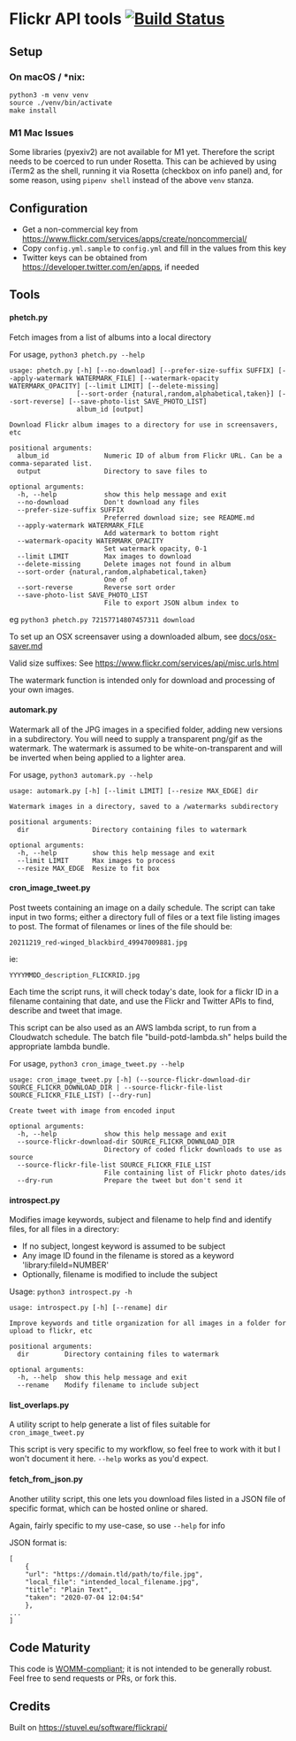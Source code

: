 Flickr API tools [![Build Status](https://travis-ci.org/parsingphase/phetch.svg?branch=master)](https://travis-ci.org/parsingphase/phetch)
================

## Setup 

### On macOS / *nix:

    python3 -m venv venv
    source ./venv/bin/activate
    make install

### M1 Mac Issues

Some libraries (pyexiv2) are not available for M1 yet. Therefore the script needs to be coerced to run under 
Rosetta. This can be achieved by using iTerm2 as the shell, running it via Rosetta (checkbox on info panel) and, 
for some reason, using `pipenv shell` instead of the above `venv` stanza.

## Configuration

- Get a non-commercial key from https://www.flickr.com/services/apps/create/noncommercial/
- Copy `config.yml.sample` to `config.yml` and fill in the values from this key
- Twitter keys can be obtained from https://developer.twitter.com/en/apps, if needed

## Tools

#### phetch.py

Fetch images from a list of albums into a local directory

For usage, `python3 phetch.py --help`

    usage: phetch.py [-h] [--no-download] [--prefer-size-suffix SUFFIX] [--apply-watermark WATERMARK_FILE] [--watermark-opacity WATERMARK_OPACITY] [--limit LIMIT] [--delete-missing]
                     [--sort-order {natural,random,alphabetical,taken}] [--sort-reverse] [--save-photo-list SAVE_PHOTO_LIST]
                     album_id [output]
    
    Download Flickr album images to a directory for use in screensavers, etc
    
    positional arguments:
      album_id              Numeric ID of album from Flickr URL. Can be a comma-separated list.
      output                Directory to save files to
    
    optional arguments:
      -h, --help            show this help message and exit
      --no-download         Don't download any files
      --prefer-size-suffix SUFFIX
                            Preferred download size; see README.md
      --apply-watermark WATERMARK_FILE
                            Add watermark to bottom right
      --watermark-opacity WATERMARK_OPACITY
                            Set watermark opacity, 0-1
      --limit LIMIT         Max images to download
      --delete-missing      Delete images not found in album
      --sort-order {natural,random,alphabetical,taken}
                            One of
      --sort-reverse        Reverse sort order
      --save-photo-list SAVE_PHOTO_LIST
                            File to export JSON album index to

eg `python3 phetch.py 72157714807457311 download`

To set up an OSX screensaver using a downloaded album, see [docs/osx-saver.md](docs/osx-saver.md)

Valid size suffixes: See https://www.flickr.com/services/api/misc.urls.html

The watermark function is intended only for download and processing of your own images.

#### automark.py

Watermark all of the JPG images in a specified folder, adding new versions in a subdirectory. 
You will need to supply a transparent png/gif as  the watermark. The watermark is assumed to be 
white-on-transparent and will be inverted when being applied to a lighter area.

For usage, `python3 automark.py --help`

    usage: automark.py [-h] [--limit LIMIT] [--resize MAX_EDGE] dir
    
    Watermark images in a directory, saved to a /watermarks subdirectory
    
    positional arguments:
      dir                Directory containing files to watermark
    
    optional arguments:
      -h, --help         show this help message and exit
      --limit LIMIT      Max images to process
      --resize MAX_EDGE  Resize to fit box

#### cron_image_tweet.py

Post tweets containing an image on a daily schedule. The script can take input in two forms; either
a directory full of files or a text file listing images to post. The format of filenames or lines of
the file should be:

    20211219_red-winged_blackbird_49947009881.jpg

ie:
    
    YYYYMMDD_description_FLICKRID.jpg

Each time the script runs, it will check today's date, look for a flickr ID in a filename containing
that date, and use the Flickr and Twitter APIs to find, describe and tweet that image.

This script can be also used as an AWS lambda script, to run from a Cloudwatch schedule.
The batch file "build-potd-lambda.sh" helps build the appropriate lambda bundle.

For usage, `python3 cron_image_tweet.py --help`

    usage: cron_image_tweet.py [-h] (--source-flickr-download-dir SOURCE_FLICKR_DOWNLOAD_DIR | --source-flickr-file-list SOURCE_FLICKR_FILE_LIST) [--dry-run]
    
    Create tweet with image from encoded input
    
    optional arguments:
      -h, --help            show this help message and exit
      --source-flickr-download-dir SOURCE_FLICKR_DOWNLOAD_DIR
                            Directory of coded flickr downloads to use as source
      --source-flickr-file-list SOURCE_FLICKR_FILE_LIST
                            File containing list of Flickr photo dates/ids  
      --dry-run             Prepare the tweet but don't send it
    
#### introspect.py

Modifies image keywords, subject and filename to help find and identify files, for all files in a 
directory:

 - If no subject, longest keyword is assumed to be subject
 - Any image ID found in the filename is stored as a keyword 'library:fileId=NUMBER'
 - Optionally, filename is modified to include the subject

Usage: `python3 introspect.py -h`

    usage: introspect.py [-h] [--rename] dir
    
    Improve keywords and title organization for all images in a folder for upload to flickr, etc
    
    positional arguments:
      dir         Directory containing files to watermark
    
    optional arguments:
      -h, --help  show this help message and exit
      --rename    Modify filename to include subject

#### list_overlaps.py

A utility script to help generate a list of files suitable for `cron_image_tweet.py`

This script is very specific to my workflow, so feel free to work with it but I won't document it here.
`--help` works as you'd expect.

#### fetch_from_json.py

Another utility script, this one lets you download files listed in a JSON file of specific format, 
which can be hosted online or shared.

Again, fairly specific to my use-case, so use `--help` for info

JSON format is:

    [
        {
        "url": "https://domain.tld/path/to/file.jpg",
        "local_file": "intended_local_filename.jpg",
        "title": "Plain Text",
        "taken": "2020-07-04 12:04:54"
        },
    ...
    ]

## Code Maturity

This code is [WOMM-compliant](https://blog.codinghorror.com/the-works-on-my-machine-certification-program/); 
it is not intended to be generally robust. Feel free to send requests or PRs, or fork this.

## Credits

Built on https://stuvel.eu/software/flickrapi/